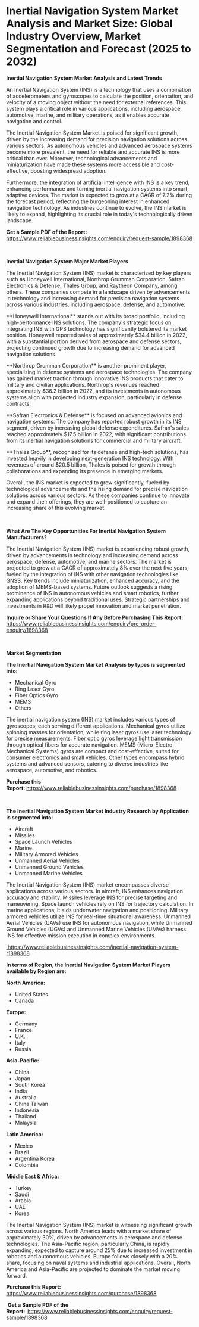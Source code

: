 <p><h1>Inertial Navigation System Market Analysis and Market Size: Global Industry Overview, Market Segmentation and Forecast (2025 to 2032)</h1></p><p><strong>Inertial Navigation System Market Analysis and Latest Trends</strong></p>
<p><p>An Inertial Navigation System (INS) is a technology that uses a combination of accelerometers and gyroscopes to calculate the position, orientation, and velocity of a moving object without the need for external references. This system plays a critical role in various applications, including aerospace, automotive, marine, and military operations, as it enables accurate navigation and control.</p><p>The Inertial Navigation System Market is poised for significant growth, driven by the increasing demand for precision navigation solutions across various sectors. As autonomous vehicles and advanced aerospace systems become more prevalent, the need for reliable and accurate INS is more critical than ever. Moreover, technological advancements and miniaturization have made these systems more accessible and cost-effective, boosting widespread adoption.</p><p>Furthermore, the integration of artificial intelligence with INS is a key trend, enhancing performance and turning inertial navigation systems into smart, adaptive devices. The market is expected to grow at a CAGR of 7.2% during the forecast period, reflecting the burgeoning interest in enhanced navigation technology. As industries continue to evolve, the INS market is likely to expand, highlighting its crucial role in today's technologically driven landscape.</p></p>
<p><strong>Get a Sample PDF of the Report:&nbsp;</strong> <a href="https://www.reliablebusinessinsights.com/enquiry/request-sample/1898368?utm_campaign=3176&utm_medium=2&utm_source=Github&utm_content=ia&utm_term=16042025&utm_id=inertial-navigation-system">https://www.reliablebusinessinsights.com/enquiry/request-sample/1898368</a></p>
<p>&nbsp;</p>
<p><strong>Inertial Navigation System Major Market Players</strong></p>
<p><p>The Inertial Navigation System (INS) market is characterized by key players such as Honeywell International, Northrop Grumman Corporation, Safran Electronics & Defense, Thales Group, and Raytheon Company, among others. These companies compete in a landscape driven by advancements in technology and increasing demand for precision navigation systems across various industries, including aerospace, defense, and automotive.</p><p>**Honeywell International** stands out with its broad portfolio, including high-performance INS solutions. The company's strategic focus on integrating INS with GPS technology has significantly bolstered its market position. Honeywell reported sales of approximately $34.4 billion in 2022, with a substantial portion derived from aerospace and defense sectors, projecting continued growth due to increasing demand for advanced navigation solutions.</p><p>**Northrop Grumman Corporation** is another prominent player, specializing in defense systems and aerospace technologies. The company has gained market traction through innovative INS products that cater to military and civilian applications. Northrop's revenues reached approximately $36.2 billion in 2022, and its investments in autonomous systems align with projected industry expansion, particularly in defense contracts.</p><p>**Safran Electronics & Defense** is focused on advanced avionics and navigation systems. The company has reported robust growth in its INS segment, driven by increasing global defense expenditures. Safran's sales reached approximately $17.5 billion in 2022, with significant contributions from its inertial navigation solutions for commercial and military aircraft.</p><p>**Thales Group**, recognized for its defense and high-tech solutions, has invested heavily in developing next-generation INS technology. With revenues of around $20.5 billion, Thales is poised for growth through collaborations and expanding its presence in emerging markets.</p><p>Overall, the INS market is expected to grow significantly, fueled by technological advancements and the rising demand for precise navigation solutions across various sectors. As these companies continue to innovate and expand their offerings, they are well-positioned to capture an increasing share of this evolving market.</p></p>
<p>&nbsp;</p>
<p><strong>What Are The Key Opportunities For Inertial Navigation System Manufacturers?</strong></p>
<p><p>The Inertial Navigation System (INS) market is experiencing robust growth, driven by advancements in technology and increasing demand across aerospace, defense, automotive, and marine sectors. The market is projected to grow at a CAGR of approximately 8% over the next five years, fueled by the integration of INS with other navigation technologies like GNSS. Key trends include miniaturization, enhanced accuracy, and the adoption of MEMS-based systems. Future outlook suggests a rising prominence of INS in autonomous vehicles and smart robotics, further expanding applications beyond traditional uses. Strategic partnerships and investments in R&D will likely propel innovation and market penetration.</p></p>
<p><strong>Inquire or Share Your Questions If Any Before Purchasing This Report:</strong> <a href="https://www.reliablebusinessinsights.com/enquiry/pre-order-enquiry/1898368?utm_campaign=3176&utm_medium=2&utm_source=Github&utm_content=ia&utm_term=16042025&utm_id=inertial-navigation-system">https://www.reliablebusinessinsights.com/enquiry/pre-order-enquiry/1898368</a></p>
<p>&nbsp;</p>
<p><strong>Market Segmentation</strong></p>
<p><strong>The Inertial Navigation System Market Analysis by types is segmented into:</strong></p>
<p><ul><li>Mechanical Gyro</li><li>Ring Laser Gyro</li><li>Fiber Optics Gyro</li><li>MEMS</li><li>Others</li></ul></p>
<p><p>The inertial navigation system (INS) market includes various types of gyroscopes, each serving different applications. Mechanical gyros utilize spinning masses for orientation, while ring laser gyros use laser technology for precise measurements. Fiber optic gyros leverage light transmission through optical fibers for accurate navigation. MEMS (Micro-Electro-Mechanical Systems) gyros are compact and cost-effective, suited for consumer electronics and small vehicles. Other types encompass hybrid systems and advanced sensors, catering to diverse industries like aerospace, automotive, and robotics.</p></p>
<p><strong>Purchase this Report:&nbsp;</strong><a href="https://www.reliablebusinessinsights.com/purchase/1898368?utm_campaign=3176&utm_medium=2&utm_source=Github&utm_content=ia&utm_term=16042025&utm_id=inertial-navigation-system">https://www.reliablebusinessinsights.com/purchase/1898368</a></p>
<p>&nbsp;</p>
<p><strong>The Inertial Navigation System Market Industry Research by Application is segmented into:</strong></p>
<p><ul><li>Aircraft</li><li>Missiles</li><li>Space Launch Vehicles</li><li>Marine</li><li>Military Armored Vehicles</li><li>Unmanned Aerial Vehicles</li><li>Unmanned Ground Vehicles</li><li>Unmanned Marine Vehicles</li></ul></p>
<p><p>The Inertial Navigation System (INS) market encompasses diverse applications across various sectors. In aircraft, INS enhances navigation accuracy and stability. Missiles leverage INS for precise targeting and maneuvering. Space launch vehicles rely on INS for trajectory calculation. In marine applications, it aids underwater navigation and positioning. Military armored vehicles utilize INS for real-time situational awareness. Unmanned Aerial Vehicles (UAVs) use INS for autonomous navigation, while Unmanned Ground Vehicles (UGVs) and Unmanned Marine Vehicles (UMVs) harness INS for effective mission execution in complex environments.</p></p>
<p><a href="https://www.reliablebusinessinsights.com/inertial-navigation-system-r1898368?utm_campaign=3176&utm_medium=2&utm_source=Github&utm_content=ia&utm_term=16042025&utm_id=inertial-navigation-system">&nbsp;https://www.reliablebusinessinsights.com/inertial-navigation-system-r1898368</a></p>
<p><strong>In terms of Region, the Inertial Navigation System Market Players available by Region are:</strong></p>
<p>
    <p> <strong> North America: </strong>
        <ul>
            <li>United States</li>
            <li>Canada</li>
        </ul>
        </p> 
    <p> <strong> Europe: </strong>
        <ul>
            <li>Germany</li>
            <li>France</li>
            <li>U.K.</li>
            <li>Italy</li>
            <li>Russia</li>
        </ul>
        </p> 
    <p> <strong> Asia-Pacific: </strong>
        <ul>
            <li>China</li>
            <li>Japan</li>
            <li>South Korea</li>
            <li>India</li>
            <li>Australia</li>
            <li>China Taiwan</li>
            <li>Indonesia</li>
            <li>Thailand</li>
            <li>Malaysia</li>
        </ul>
        </p> 
    <p> <strong> Latin America: </strong>
        <ul>
            <li>Mexico</li>
            <li>Brazil</li>
            <li>Argentina Korea</li>
            <li>Colombia</li>
        </ul>
        </p> 
    <p> <strong> Middle East & Africa: </strong>
        <ul>
            <li>Turkey</li>
            <li>Saudi</li>
            <li>Arabia</li>
            <li>UAE</li>
            <li>Korea</li>
        </ul>
    </p>
    </p>
<p><p>The Inertial Navigation System (INS) market is witnessing significant growth across various regions. North America leads with a market share of approximately 30%, driven by advancements in aerospace and defense technologies. The Asia-Pacific region, particularly China, is rapidly expanding, expected to capture around 25% due to increased investment in robotics and autonomous vehicles. Europe follows closely with a 20% share, focusing on naval systems and industrial applications. Overall, North America and Asia-Pacific are projected to dominate the market moving forward.</p></p>
<p><strong>Purchase this Report: </strong><a href="https://www.reliablebusinessinsights.com/purchase/1898368?utm_campaign=3176&utm_medium=2&utm_source=Github&utm_content=ia&utm_term=16042025&utm_id=inertial-navigation-system">https://www.reliablebusinessinsights.com/purchase/1898368</a></p>
<p>&nbsp;<strong>Get a Sample PDF of the Report:&nbsp;&nbsp;</strong><a href="https://www.reliablebusinessinsights.com/enquiry/request-sample/1898368?utm_campaign=3176&utm_medium=2&utm_source=Github&utm_content=ia&utm_term=16042025&utm_id=inertial-navigation-system">https://www.reliablebusinessinsights.com/enquiry/request-sample/1898368</a></p>
<p><strong></strong></p>
<p><p></p><p></p><p></p></p>